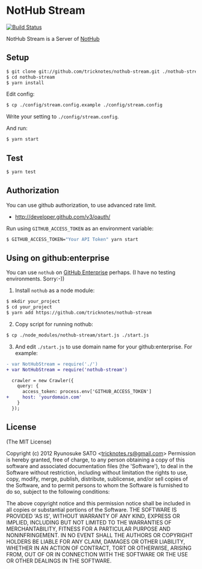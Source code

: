 # NotHub Stream

[![Build Status](https://secure.travis-ci.org/tricknotes/nothub-stream.png)](http://travis-ci.org/tricknotes/nothub-stream)

NotHub Stream is a Server of [NotHub](http://nothub.org)

## Setup

``` sh
$ git clone git://github.com/tricknotes/nothub-stream.git ./nothub-stream
$ cd nothub-stream
$ yarn install
```

Edit config:

``` sh
$ cp ./config/stream.config.example ./config/stream.config
```

Write your setting to `./config/stream.config`.

And run:

``` sh
$ yarn start
```

## Test

``` sh
$ yarn test
```

## Authorization

You can use github authorization, to use advanced rate limit.
- http://developer.github.com/v3/oauth/

Run using `GITHUB_ACCESS_TOKEN` as an environment variable:

``` sh
$ GITHUB_ACCESS_TOKEN="Your API Token" yarn start
```

## Using on github:enterprise

You can use `nothub` on [GitHub Enterprise](https://enterprise.github.com/) perhaps.
(I have no testing environments. Sorry:-))

1. Install `nothub` as a node module:
``` sh
$ mkdir your_project
$ cd your_project
$ yarn add https://github.com/tricknotes/nothub-stream
```

2. Copy script for running nothub:
``` sh
$ cp ./node_modules/nothub-stream/start.js ./start.js
```

3. And edit `./start.js` to use domain name for your github:enterprise.
For example:
``` diff
- var NotHubStream = require('./')
+ var NotHubStream = require('nothub-stream')
```
``` diff
  crawler = new Crawler({
    query: {
      access_token: process.env['GITHUB_ACCESS_TOKEN']
+     host: 'yourdomain.com'
    }
  });
```

## License

(The MIT License)

Copyright (c) 2012 Ryunosuke SATO &lt;tricknotes.rs@gmail.com&gt;
Permission is hereby granted, free of charge, to any person obtaining a copy of this software and associated documentation files (the 'Software'), to deal in the Software without restriction, including without limitation the rights to use, copy, modify, merge, publish, distribute, sublicense, and/or sell copies of the Software, and to permit persons to whom the Software is furnished to do so, subject to the following conditions:

The above copyright notice and this permission notice shall be included in all copies or substantial portions of the Software.
THE SOFTWARE IS PROVIDED 'AS IS', WITHOUT WARRANTY OF ANY KIND, EXPRESS OR IMPLIED, INCLUDING BUT NOT LIMITED TO THE WARRANTIES OF MERCHANTABILITY, FITNESS FOR A PARTICULAR PURPOSE AND NONINFRINGEMENT. IN NO EVENT SHALL THE AUTHORS OR COPYRIGHT HOLDERS BE LIABLE FOR ANY CLAIM, DAMAGES OR OTHER LIABILITY, WHETHER IN AN ACTION OF CONTRACT, TORT OR OTHERWISE, ARISING FROM, OUT OF OR IN CONNECTION WITH THE SOFTWARE OR THE USE OR OTHER DEALINGS IN THE SOFTWARE.
